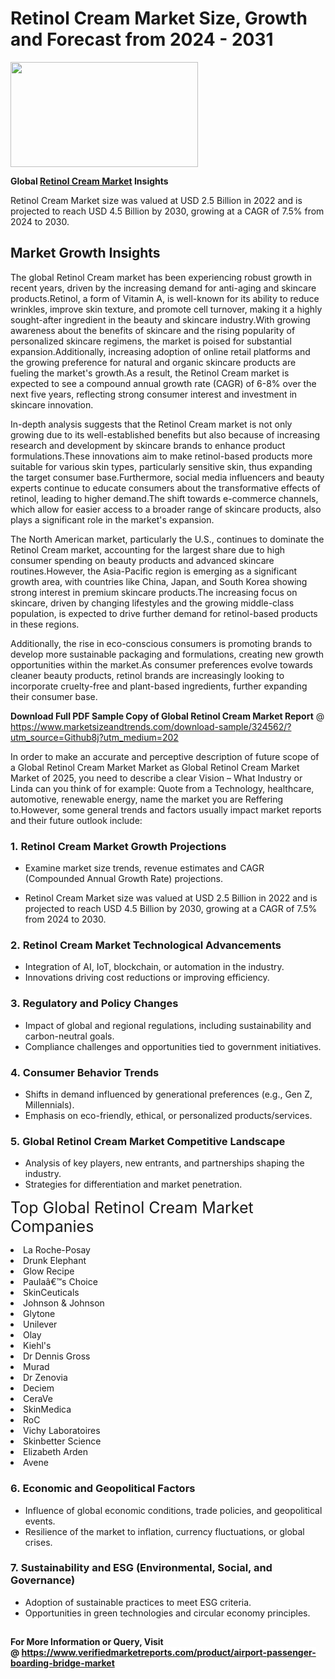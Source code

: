<H1>Retinol Cream Market Size, Growth and Forecast from 2024 - 2031</H1><img class="aligncenter size-medium wp-image-584254" src="https://thirdeyenews.in/wp-content/uploads/2024/09/Global-Market-Research-300x168.jpeg" alt="" width="300" height="168" /><p><strong>Global&nbsp;<a href="https://www.marketsizeandtrends.com/download-sample/324562/?utm_source=Github8j?utm_medium=202">Retinol Cream Market</a> Insights</strong></p><p>Retinol Cream Market size was valued at USD 2.5 Billion in 2022 and is projected to reach USD 4.5 Billion by 2030, growing at a CAGR of 7.5% from 2024 to 2030.</p><p><h2>Market Growth Insights</h2> <p>The global Retinol Cream market has been experiencing robust growth in recent years, driven by the increasing demand for anti-aging and skincare products.Retinol, a form of Vitamin A, is well-known for its ability to reduce wrinkles, improve skin texture, and promote cell turnover, making it a highly sought-after ingredient in the beauty and skincare industry.With growing awareness about the benefits of skincare and the rising popularity of personalized skincare regimens, the market is poised for substantial expansion.Additionally, increasing adoption of online retail platforms and the growing preference for natural and organic skincare products are fueling the market's growth.As a result, the Retinol Cream market is expected to see a compound annual growth rate (CAGR) of 6-8% over the next five years, reflecting strong consumer interest and investment in skincare innovation.</p> <p>In-depth analysis suggests that the Retinol Cream market is not only growing due to its well-established benefits but also because of increasing research and development by skincare brands to enhance product formulations.These innovations aim to make retinol-based products more suitable for various skin types, particularly sensitive skin, thus expanding the target consumer base.Furthermore, social media influencers and beauty experts continue to educate consumers about the transformative effects of retinol, leading to higher demand.The shift towards e-commerce channels, which allow for easier access to a broader range of skincare products, also plays a significant role in the market's expansion.</p> <p>The North American market, particularly the U.S., continues to dominate the Retinol Cream market, accounting for the largest share due to high consumer spending on beauty products and advanced skincare routines.However, the Asia-Pacific region is emerging as a significant growth area, with countries like China, Japan, and South Korea showing strong interest in premium skincare products.The increasing focus on skincare, driven by changing lifestyles and the growing middle-class population, is expected to drive further demand for retinol-based products in these regions.</p> <p>Additionally, the rise in eco-conscious consumers is promoting brands to develop more sustainable packaging and formulations, creating new growth opportunities within the market.As consumer preferences evolve towards cleaner beauty products, retinol brands are increasingly looking to incorporate cruelty-free and plant-based ingredients, further expanding their consumer base.</p> <p><span class=""><strong>Download Full PDF Sample Copy of Global Retinol Cream Market Report</strong> @ <a href="https://www.marketsizeandtrends.com/download-sample/324562/?utm_source=Github8j?utm_medium=202" target="_blank">https://www.marketsizeandtrends.com/download-sample/324562/?utm_source=Github8j?utm_medium=202</a></span></p><p>In order to make an accurate and perceptive description of future scope of a Global&nbsp;Retinol Cream Market Market as Global&nbsp;Retinol Cream Market Market of 2025, you need to describe a clear Vision &ndash; What Industry or Linda can you think of for example: Quote from a Technology, healthcare, automotive, renewable energy, name the market you are Reffering to.However, some general trends and factors usually impact market reports and their future outlook include:</p><h3>1.&nbsp;<strong>Retinol Cream Market Growth Projections</strong></h3><ul><li>Examine market size trends, revenue estimates and CAGR (Compounded Annual Growth Rate) projections.</li><li><p>Retinol Cream Market size was valued at USD 2.5 Billion in 2022 and is projected to reach USD 4.5 Billion by 2030, growing at a CAGR of 7.5% from 2024 to 2030.</p></li></ul><h3>2.&nbsp;<strong>Retinol Cream Market Technological Advancements</strong></h3><ul><li>Integration of AI, IoT, blockchain, or automation in the industry.</li><li>Innovations driving cost reductions or improving efficiency.</li></ul><h3>3.&nbsp;<strong>Regulatory and Policy Changes</strong></h3><ul><li>Impact of global and regional regulations, including sustainability and carbon-neutral goals.</li><li>Compliance challenges and opportunities tied to government initiatives.</li></ul><h3>4.&nbsp;<strong>Consumer Behavior Trends</strong></h3><ul><li>Shifts in demand influenced by generational preferences (e.g., Gen Z, Millennials).</li><li>Emphasis on eco-friendly, ethical, or personalized products/services.</li></ul><h3>5.&nbsp;<strong>Global Retinol Cream Market Competitive Landscape</strong></h3><ul><li>Analysis of key players, new entrants, and partnerships shaping the industry.</li><li>Strategies for differentiation and market penetration.</li></ul><p data-pm-slice="1 1 []"><span style="color: inherit; font-family: inherit; font-size: 25px;">Top Global Retinol Cream Market Companies</span></p><div class="" data-test-id=""><p><li>La Roche-Posay</li><li> Drunk Elephant</li><li> Glow Recipe</li><li> Paulaâ€™s Choice</li><li> SkinCeuticals</li><li> Johnson & Johnson</li><li> Glytone</li><li> Unilever</li><li> Olay</li><li> Kiehl's</li><li> Dr Dennis Gross</li><li> Murad</li><li> Dr Zenovia</li><li> Deciem</li><li> CeraVe</li><li> SkinMedica</li><li> RoC</li><li> Vichy Laboratoires</li><li> Skinbetter Science</li><li> Elizabeth Arden</li><li> Avene</li></p></div><h3>6.&nbsp;<strong>Economic and Geopolitical Factors</strong></h3><ul><li>Influence of global economic conditions, trade policies, and geopolitical events.</li><li>Resilience of the market to inflation, currency fluctuations, or global crises.</li></ul><h3>7.&nbsp;<strong>Sustainability and ESG (Environmental, Social, and Governance)</strong></h3><ul><li>Adoption of sustainable practices to meet ESG criteria.</li><li>Opportunities in green technologies and circular economy principles.</li></ul><h2><strong style="font-size: 14px;">For More Information or Query, Visit @&nbsp;</strong><a style="background-color: #ffffff; font-size: 14px;" href="https://www.marketsizeandtrends.com/report/retinol-cream-market/" target="_blank">https://www.verifiedmarketreports.com/product/airport-passenger-boarding-bridge-market</a></h2>